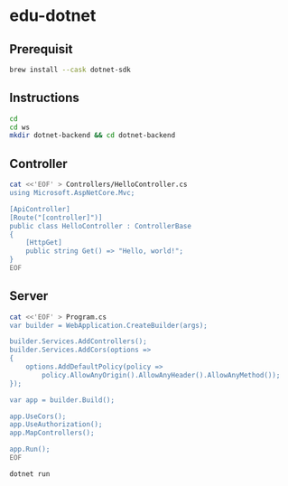 # edu-dotnet

## Prerequisit

```bash
brew install --cask dotnet-sdk
```

## Instructions

```bash ~
cd 
cd ws
mkdir dotnet-backend && cd dotnet-backend
```

## Controller

```bash
cat <<'EOF' > Controllers/HelloController.cs
using Microsoft.AspNetCore.Mvc;

[ApiController]
[Route("[controller]")]
public class HelloController : ControllerBase
{
    [HttpGet]
    public string Get() => "Hello, world!";
}
EOF
```

## Server

```bash
cat <<'EOF' > Program.cs
var builder = WebApplication.CreateBuilder(args);

builder.Services.AddControllers();
builder.Services.AddCors(options =>
{
    options.AddDefaultPolicy(policy =>
        policy.AllowAnyOrigin().AllowAnyHeader().AllowAnyMethod());
});

var app = builder.Build();

app.UseCors();
app.UseAuthorization();
app.MapControllers();

app.Run();
EOF
```

```bash
dotnet run
```
